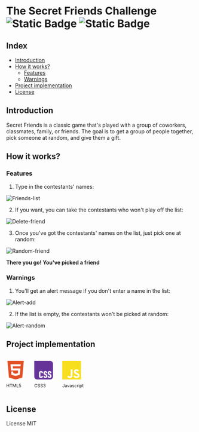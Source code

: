 # The Secret Friends Challenge <img alt="Static Badge" src="https://img.shields.io/badge/status-completed-yellow"> <img alt="Static Badge" src="https://img.shields.io/badge/license-MIT-red">

## Index
- [Introduction](#introduction)
- [How it works?](#how-it-works)
  - [Features](#features)
  - [Warnings](#warnings)
- [Project implementation](#project-implementation)
- [License](#license)

## Introduction

Secret Friends is a classic game that's played with a group of coworkers, classmates, family, or friends. The goal is to get a group of people together, pick someone at random, and give them a gift.

## How it works?
### Features
1. Type in the contestants' names:

![Friends-list](https://github.com/user-attachments/assets/84b9d483-023d-448a-b0e8-7f98714b88c5)

2. If you want, you can take the contestants who won't play off the list:

![Delete-friend](https://github.com/user-attachments/assets/86bf6d9f-5025-4129-9a23-2d19e2588b26)

3. Once you've got the contestants' names on the list, just pick one at random:

![Random-friend](https://github.com/user-attachments/assets/6f71e4f2-a520-48e0-bcad-03ae43ed455f)

<strong>There you go! You've picked a friend</strong>

### Warnings
1. You'll get an alert message if you don't enter a name in the list:

![Alert-add](https://github.com/user-attachments/assets/1687f13f-1c57-4156-9417-55491c972f2b)

2. If the list is empty, the contestants won't be picked at random:

![Alert-random](https://github.com/user-attachments/assets/bcb48bb5-43b8-4194-bd66-23e40ee50013)

## Project implementation

<div style="display: flex; gap: 25px;">
  
  <img src="./assets/svg/html5.svg" height="50px"><br><sub>HTML5</sub>

  <img src="./assets/svg/css.svg" height="50px"><br><sub>CSS3</sub>

  <img src="./assets/svg/javascript.svg" height="50px"><br><sub>Javascript</sub>

</div>

## License
License MIT
